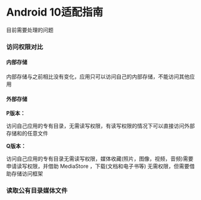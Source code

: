 # Android 10适配指南

  

目前需要处理的问题





### 访问权限对比

#### 内部存储

内部存储与之前相比没有变化，应用只可以访问自己的内部存储，不能访问其他应用

#### 外部存储

**P版本：**

访问自己应用的专有目录，无需读写权限，有读写权限的情况下可以直接访问外部存储和的任意文件

**Q版本：**

访问自己应用的专有目录无需读写权限，媒体收藏(照片，图像，视频，音频)需要申请读写权限，并借助 MediaStore ，下载(文档和电子书等) 无需权限，但需要借助存储访问框架





### 读取公有目录媒体文件

